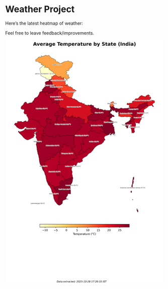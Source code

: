 # Weather Project

Here’s the latest heatmap of weather:

Feel free to leave feedback/improvements.

![India Heatmap](docs/assets/india_heatmap.png?v=00AE0B)
